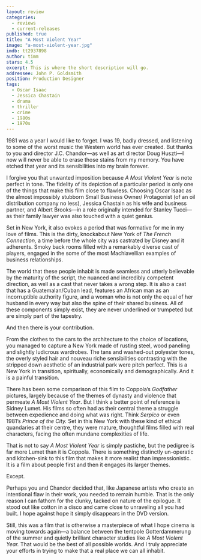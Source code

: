 ```yaml
---
layout: review
categories: 
  - reviews
  - current-releases
published: true
title: "A Most Violent Year"
image: "a-most-violent-year.jpg"
imdb: tt2937898
author: timm
stars: 4.5
excerpt: This is where the short description will go.
addressee: John P. Goldsmith
position: Production Designer
tags: 
  - Oscar Isaac
  - Jessica Chastain
  - drama
  - thriller
  - crime
  - 1980s
  - 1970s
---
```

1981 was a year I would like to forget. I was 19, badly dressed, and listening to some of the worst music the Western world has ever created. But thanks to you and director J.C. Chandor—as well as art director Doug Huszti—I now will never be able to erase those stains from my memory. You have etched that year and its sensibilities into my brain forever.

I forgive you that unwanted imposition because _A Most Violent Year_ is note perfect in tone. The fidelity of its depiction of a particular period is only one of the things that make this film close to flawless. Choosing Oscar Isaac as the almost impossibly stubborn Small Business Owner/ Protagonist (of an oil distribution company no less), Jessica Chastain as his wife and business partner, and Albert Brooks—in a role originally intended for Stanley Tucci—as their family lawyer was also touched with a quiet genius.

Set in New York, it also evokes a period that was formative for me in my love of films. This is the dirty, knockabout New York of _The French Connection,_ a time before the whole city was castrated by Disney and it adherents. Smoky back rooms filled with a remarkably diverse cast of players, engaged in the some of the most Machiavellian examples of business relationships.

The world that these people inhabit is made seamless and utterly believable by the maturity of the script, the nuanced and incredibly competent direction, as well as a cast that never takes a wrong step. It is also a cast that has a Guatemalan/Cuban lead, features an African man as an incorruptible authority figure, and a woman who is not only the equal of her husband in every way but also the spine of their shared business. All of these components simply exist, they are never underlined or trumpeted but are simply part of the tapestry. 

And then there is your contribution.

From the clothes to the cars to the architecture to the choice of locations, you managed to capture a New York made of rusting steel, wood paneling and slightly ludicrous wardrobes. The tans and washed-out polyester tones, the overly styled hair and nouveau riche sensibilities contrasting with the stripped down aesthetic of an industrial park were pitch perfect. This is a New York in transition, spiritually, economically and demographically. And it is a painful transition.

There has been some comparison of this film to Coppola’s _Godfather_ pictures, largely because of the themes of dynasty and violence that permeate _A Most Violent Year_. But I think a better point of reference is Sidney Lumet. His films so often had as their central theme a struggle between expedience and doing what was right. Think _Serpico_ or even 1981’s _Prince of the City._ Set in this New York with these kind of ethical quandaries at their centre, they were mature, thoughtful films filled with real characters, facing the often mundane complexities of life.

That is not to say _A Most Violent Year_ is simply pastiche, but the pedigree is far more Lumet than it is Coppola. There is something distinctly un-operatic and kitchen-sink to this film that makes it more realist than impressionistic. It is a film about people first and then it engages its larger themes.

Except. 

Perhaps you and Chandor decided that, like Japanese artists who create an intentional flaw in their work, you needed to remain humble. That is the only reason I can fathom for the clunky, tacked on nature of the epilogue. It stood out like cotton in a disco and came close to unraveling all you had built. I hope against hope it simply disappears in the DVD version.

Still, this was a film that is otherwise a masterpiece of what I hope cinema is moving towards again—a balance between the tentpole Gotterdammerung of the summer and quietly brilliant character studies like _A Most Violent Year._ That would be the best of all possible worlds. And I truly appreciate your efforts in trying to make that a real place we can all inhabit.
